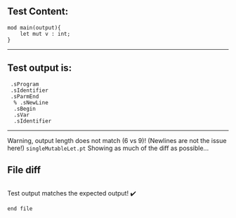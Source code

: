 
Test Content: 
-------------------------
```
mod main(output){
    let mut v : int;
}
```
------------------------
Test output is: 
-------------------------
```
 .sProgram
 .sIdentifier
 .sParmEnd
  % .sNewLine
  .sBegin
  .sVar
  .sIdentifier

```
------------------------
Warning, output length does not match (6 vs 9)!  (Newlines are not the issue here!) `singleMutableLet.pt`
Showing as much of the diff as possible...

File diff
-------------------------
```diff

```
Test output matches the expected output! :heavy_check_mark:

```
end file
